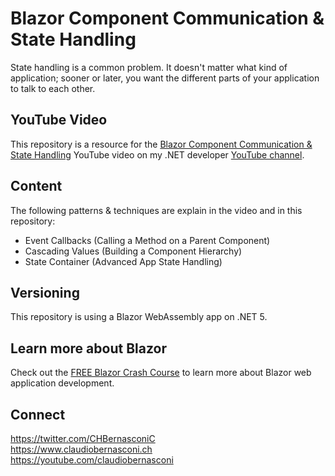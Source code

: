 # Blazor Component Communication & State Handling
State handling is a common problem. It doesn't matter what kind of application; sooner or later, you want the different parts of your application to talk to each other.

## YouTube Video
This repository is a resource for the [Blazor Component Communication & State Handling]() YouTube video on my .NET developer [YouTube channel](https://youtube.com/claudiobernasconi).

## Content
The following patterns & techniques are explain in the video and in this repository:
* Event Callbacks (Calling a Method on a Parent Component)
* Cascading Values (Building a Component Hierarchy)
* State Container (Advanced App State Handling)

## Versioning
This repository is using a Blazor WebAssembly app on .NET 5.

## Learn more about Blazor
Check out the [FREE Blazor Crash Course](https://www.youtube.com/playlist?list=PLwISgxnkpZGL_LhTQCWwp-WCzupv7lcp0) to learn more about Blazor web application development.

## Connect
https://twitter.com/CHBernasconiC  
https://www.claudiobernasconi.ch  
https://youtube.com/claudiobernasconi
